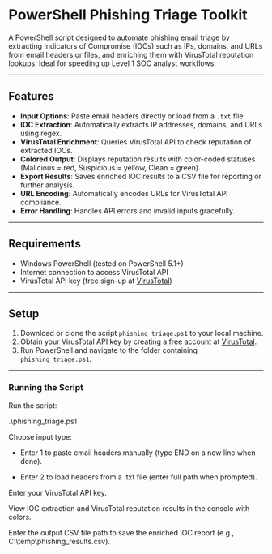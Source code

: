 # PowerShell Phishing Triage Toolkit

A PowerShell script designed to automate phishing email triage by extracting Indicators of Compromise (IOCs) such as IPs, domains, and URLs from email headers or files, and enriching them with VirusTotal reputation lookups. Ideal for speeding up Level 1 SOC analyst workflows.

---
## Features

- **Input Options**: Paste email headers directly or load from a `.txt` file.
- **IOC Extraction**: Automatically extracts IP addresses, domains, and URLs using regex.
- **VirusTotal Enrichment**: Queries VirusTotal API to check reputation of extracted IOCs.
- **Colored Output**: Displays reputation results with color-coded statuses (Malicious = red, Suspicious = yellow, Clean = green).
- **Export Results**: Saves enriched IOC results to a CSV file for reporting or further analysis.
- **URL Encoding**: Automatically encodes URLs for VirusTotal API compliance.
- **Error Handling**: Handles API errors and invalid inputs gracefully.

---
## Requirements

- Windows PowerShell (tested on PowerShell 5.1+)
- Internet connection to access VirusTotal API
- VirusTotal API key (free sign-up at [VirusTotal](https://www.virustotal.com))

---
## Setup

1. Download or clone the script `phishing_triage.ps1` to your local machine.
2. Obtain your VirusTotal API key by creating a free account at [VirusTotal](https://www.virustotal.com).
3. Run PowerShell and navigate to the folder containing `phishing_triage.ps1`.

---
### Running the Script

Run the script:

.\phishing_triage.ps1

Choose input type:

- Enter 1 to paste email headers manually (type END on a new line when done).

- Enter 2 to load headers from a .txt file (enter full path when prompted).

Enter your VirusTotal API key.

View IOC extraction and VirusTotal reputation results in the console with colors.

Enter the output CSV file path to save the enriched IOC report (e.g., C:\temp\phishing_results.csv).

